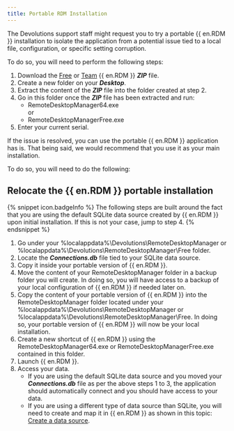 ```yaml
---
title: Portable RDM Installation
---
```

The Devolutions support staff might request you to try a portable {{ en.RDM }} installation to isolate the application from a potential issue tied to a local file, configuration, or specific setting corruption.

To do so, you will need to perform the following steps:

1. Download the [Free](https://devolutions.net/remote-desktop-manager/home/downloadfree) or [Team](https://devolutions.net/remote-desktop-manager/home/downloadenterprise) {{ en.RDM }} ***ZIP*** file.
1. Create a new folder on your ***Desktop***.
1. Extract the content of the ***ZIP*** file into the folder created at step 2.
1. Go in this folder once the ***ZIP*** file has been extracted and run:
   - RemoteDesktopManager64.exe  
   or
   - RemoteDesktopManagerFree.exe
5. Enter your current serial.  

If the issue is resolved, you can use the portable {{ en.RDM }} application has is. That being said, we would recommend that you use it as your main installation.  

To do so, you will need to do the following:

## Relocate the {{ en.RDM }} portable installation

{% snippet icon.badgeInfo %}
The following steps are built around the fact that you are using the default SQLite data source created by {{ en.RDM }} upon initial installation. If this is not your case, jump to step 4.
{% endsnippet %}

1. Go under your %localappdata%\Devolutions\RemoteDesktopManager or %localappdata%\Devolutions\RemoteDesktopManager\Free folder.
1. Locate the ***Connections.db*** file tied to your SQLite data source.
1. Copy it inside your portable version of {{ en.RDM }}.
1. Move the content of your RemoteDesktopManager folder in a backup folder you will create. In doing so, you will have access to a backup of your local configuration of {{ en.RDM }} if needed later on.
1. Copy the content of your portable version of {{ en.RDM }} into the RemoteDesktopManager folder located under your %localappdata%\Devolutions\RemoteDesktopManager or %localappdata%\Devolutions\RemoteDesktopManager\Free. In doing so, your portable version of {{ en.RDM }} will now be your local installation.
1. Create a new shortcut of {{ en.RDM }} using the RemoteDesktopManager64.exe or RemoteDesktopManagerFree.exe contained in this folder.
1. Launch {{ en.RDM }}.
1. Access your data.
   - If you are using the default SQLite data source and you moved your ***Connections.db*** file as per the above steps 1 to 3, the application should automatically connect and you should have access to your data.
   - If you are using a different type of data source than SQLite, you will need to create and map it in {{ en.RDM }} as shown in this topic: [Create a data source](/rdm/windows/data-sources/create-new-data-source/).
